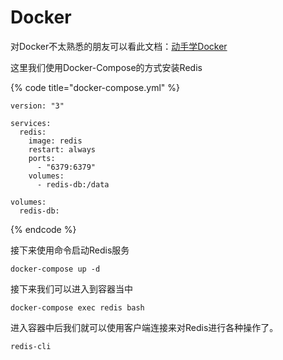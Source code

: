 # Docker

对Docker不太熟悉的朋友可以看此文档：[动手学Docker](https://docs.docker.knowledge-precipitation.site/)

这里我们使用Docker-Compose的方式安装Redis

{% code title="docker-compose.yml" %}
```text
version: "3"

services:
  redis:
    image: redis
    restart: always
    ports:
      - "6379:6379"
    volumes:
      - redis-db:/data

volumes:
  redis-db:
```
{% endcode %}

接下来使用命令启动Redis服务

```text
docker-compose up -d
```

接下来我们可以进入到容器当中

```text
docker-compose exec redis bash
```

进入容器中后我们就可以使用客户端连接来对Redis进行各种操作了。

```text
redis-cli
```

